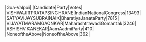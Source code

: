  
|Goa-Valpoi|
|Candidate|Party|Votes|
|VISHWAJITPRATAPSINGHRANE|IndianNationalCongress|13493|
|SATYAVIJAYSUBRAINAIK|BharatiyaJanataParty|7815|
|VIJAYATMARAMGAONKAR|MaharashtrawadiGomantak|3246|
|ASHISHV.KANEKAR|AamAadmiParty|410|
|NoneoftheAbove|NoneoftheAbove|362|
